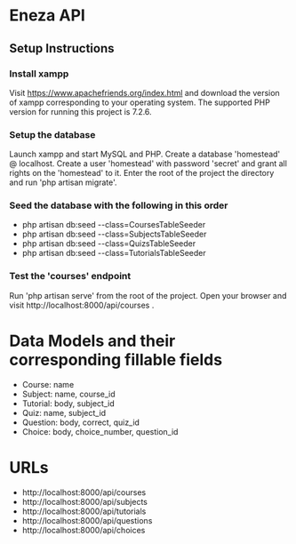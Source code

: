 # Eneza API

## Setup Instructions

### Install xampp
Visit https://www.apachefriends.org/index.html and download the version of xampp corresponding to your operating system.
The supported PHP version for running this project is 7.2.6.

### Setup the database
Launch xampp and start MySQL and PHP. Create a database 'homestead' @ localhost. Create a user 'homestead' with password 'secret' and grant all rights on the 'homestead' to it. Enter the root of the project the directory and run 'php artisan migrate'.

### Seed the database with the following in this order
- php artisan db:seed --class=CoursesTableSeeder
- php artisan db:seed --class=SubjectsTableSeeder
- php artisan db:seed --class=QuizsTableSeeder
- php artisan db:seed --class=TutorialsTableSeeder

### Test the 'courses' endpoint
Run 'php artisan serve' from the root of the project. Open your browser and visit http://localhost:8000/api/courses .


# Data Models and their corresponding fillable fields
- Course: name
- Subject: name, course_id
- Tutorial: body, subject_id
- Quiz: name, subject_id
- Question: body, correct, quiz_id
- Choice: body, choice_number, question_id

# URLs
- http://localhost:8000/api/courses
- http://localhost:8000/api/subjects
- http://localhost:8000/api/tutorials
- http://localhost:8000/api/questions
- http://localhost:8000/api/choices